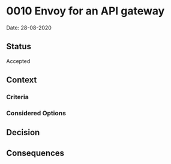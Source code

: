 # 0010 Envoy for an API gateway

Date: 28-08-2020

## Status

Accepted

## Context


### Criteria


### Considered Options

## Decision

## Consequences

